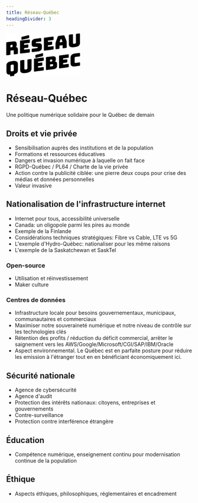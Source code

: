 ```yaml
---
title: Réseau-Québec
headingDivider: 3
---
```


<img src="logo.png" width="200" />

# Réseau-Québec
Une politique numérique solidaire pour le Québec de demain

## Droits et vie privée
- Sensibilisation auprès des institutions et de la population
- Formations et ressources éducatives
- Dangers et invasion numérique à laquelle on fait face
- RGPD-Québec / PL64 / Charte de la vie privée
- Action contre la publicité ciblée: une pierre deux coups pour crise des médias et données personnelles
- Valeur invasive

## Nationalisation de l'infrastructure internet
- Internet pour tous, accessibilité universelle
- Canada: un oligopole parmi les pires au monde
- Exemple de la Finlande
- Considérations techniques stratégiques: Fibre vs Cable, LTE vs 5G
- L'exemple d'Hydro-Québec: nationaliser pour les même raisons
- L'exemple de la Saskatchewan et SaskTel

### Open-source
- Utilisation et réinvestissement
- Maker culture

### Centres de données
- Infrastructure locale pour besoins gouvernementaux, municipaux, communautaires et commerciaux
- Maximiser notre souveraineté numérique et notre niveau de contrôle sur les technologies clés
- Rétention des profits / réduction du déficit commercial, arrêter le saignement vers les AWS/Google/Microsoft/CGI/SAP/IBM/Oracle
- Aspect environnemental. Le Québec est en parfaite posture pour réduire les emission à l'étranger tout en en bénéficiant économiquement ici. 

## Sécurité nationale
- Agence de cybersécurité
- Agence d'audit
- Protection des intérêts nationaux: citoyens, entreprises et gouvernements
- Contre-surveillance
- Protection contre interférence étrangère

## Éducation
- Compétence numérique, enseignement continu pour modernisation continue de la population

## Éthique
- Aspects éthiques, philosophiques, réglementaires et encadrement